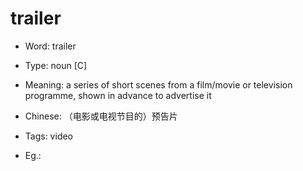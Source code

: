 # trailer

- Word: trailer

- Type: noun [C]
- Meaning: a series of short scenes from a film/movie or television programme, shown in advance to advertise it
- Chinese: （电影或电视节目的）预告片
- Tags: video
- Eg.: 

